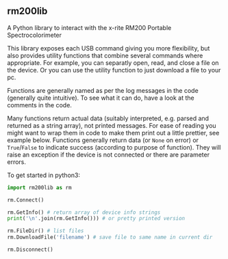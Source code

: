rm200lib
--

A Python library to interact with the x-rite RM200 Portable Spectrocolorimeter

This library exposes each USB command giving you more flexibility, but also provides utility functions that combine several commands where appropriate.
For example, you can separatly open, read, and close a file on the device. Or you can use the utility function to just download a file to your pc.

Functions are generally named as per the log messages in the code (generally quite intuitive). To see what it can do, have a look at the comments in the code.

Many functions return actual data (suitably interpreted, e.g. parsed and returned as a string array), not printed messages. For ease of reading you might want to
wrap them in code to make them print out a little prettier, see example below. Functions generally return data (or `None` on error) or `True`/`False` to indicate
success (according to purpose of function). They will raise an exception if the device is not connected or there are parameter errors.

To get started in python3:
```python
import rm200lib as rm

rm.Connect()

rm.GetInfo() # return array of device info strings
print('\n'.join(rm.GetInfo())) # or pretty printed version

rm.FileDir() # list files
rm.DownloadFile('filename') # save file to same name in current dir

rm.Disconnect()
```
